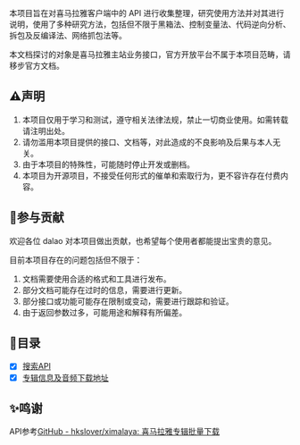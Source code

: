 本项目旨在对喜马拉雅客户端中的 API 进行收集整理，研究使用方法并对其进行说明，使用了多种研究方法，包括但不限于黑箱法、控制变量法、代码逆向分析、拆包及反编译法、网络抓包法等。

本文档探讨的对象是喜马拉雅主站业务接口，官方开放平台不属于本项目范畴，请移步官方文档。

## ⚠️声明

1. 本项目仅用于学习和测试，遵守相关法律法规，禁止一切商业使用。如需转载请注明出处。
2. 请勿滥用本项目提供的接口、文档等，对此造成的不良影响及后果与本人无关。
3. 由于本项目的特殊性，可能随时停止开发或删档。
4. 本项目为开源项目，不接受任何形式的催单和索取行为，更不容许存在付费内容。

## 🌱参与贡献

欢迎各位 dalao 对本项目做出贡献，也希望每个使用者都能提出宝贵的意见。

目前本项目存在的问题包括但不限于：

1. 文档需要使用合适的格式和工具进行发布。
2. 部分文档可能存在过时的信息，需要进行更新。
3. 部分接口或功能可能存在限制或变动，需要进行跟踪和验证。
4. 由于返回参数过多，可能用途和解释有所偏差。


## 🍴目录

- [x] [搜索API](Search_API.md)
- [x] [专辑信息及音频下载地址](Album_information_and_audio_download_address.md)

## ✨鸣谢

API参考[GitHub - hkslover/ximalaya: 喜马拉雅专辑批量下载](https://github.com/hkslover/ximalaya)
